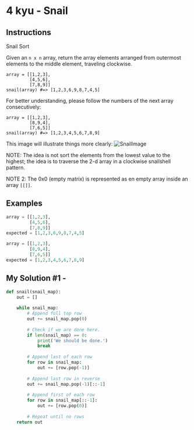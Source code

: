 # 4 kyu - Snail
## Instructions
Snail Sort

Given an `n x n` array, return the array elements arranged from outermost elements to the middle element, traveling clockwise.
```
array = [[1,2,3],
         [4,5,6],
         [7,8,9]]
snail(array) #=> [1,2,3,6,9,8,7,4,5]
```

For better understanding, please follow the numbers of the next array consecutively:
``` 
array = [[1,2,3],
         [8,9,4],
         [7,6,5]]
snail(array) #=> [1,2,3,4,5,6,7,8,9]
```

This image will illustrate things more clearly:
![SnailImage](http://www.haan.lu/files/2513/8347/2456/snail.png)

NOTE: The idea is not sort the elements from the lowest value to the highest; the idea is to traverse the 2-d array in a clockwise snailshell pattern.

NOTE 2: The 0x0 (empty matrix) is represented as en empty array inside an array `[[]]`.


## Examples
```python
array = [[1,2,3],
         [4,5,6],
         [7,8,9]]
expected = [1,2,3,6,9,8,7,4,5]

array = [[1,2,3],
         [8,9,4],
         [7,6,5]]
expected = [1,2,3,4,5,6,7,8,9]
```

## My Solution #1 - 
```python
def snail(snail_map):
    out = []
    
    while snail_map:
        # Append full top row
        out += snail_map.pop(0)
        
        # Check if we are done here.
        if len(snail_map) == 0:
            print('We should be done.')
            break
        
        # Append last of each row
        for row in snail_map:
            out += [row.pop(-1)]
        
        # Append last row in reverse
        out += snail_map.pop(-1)[::-1]
        
        # Append first of each row
        for row in snail_map[::-1]:
            out += [row.pop(0)]
                
        # Repeat until no rows
    return out
```